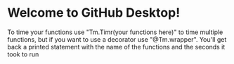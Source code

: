 # Welcome to GitHub Desktop!

To time your functions use "Tm.Timr(your functions here)" to time multiple functions, but if you want to use a decorator use "@Tm.wrapper".
You'll get back a printed statement with the name of the functions and the seconds it took to run